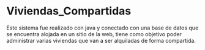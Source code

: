 # Viviendas_Compartidas
Este sistema fue realizado con java y conectado con una base de datos que se encuentra alojada en un sitio de la web, tiene como objetivo poder administrar varias viviendas que van a ser alquiladas de forma compartida.
